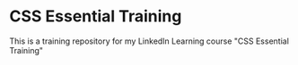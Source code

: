 # CSS Essential Training

This is a training repository for my LinkedIn Learning course "CSS Essential Training"
